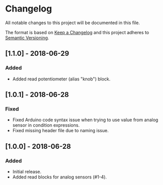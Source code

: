 # Changelog
All notable changes to this project will be documented in this file.

The format is based on [Keep a Changelog](http://keepachangelog.com/en/1.0.0/)
and this project adheres to [Semantic Versioning](http://semver.org/spec/v2.0.0.html).

## [1.1.0] - 2018-06-29
### Added
- Added read potentiometer (alias "knob") block.

## [1.0.1] - 2018-06-28
### Fixed
- Fixed Arduino code syntax issue when trying to use value from analog sensor in condition expressions.
- Fixed missing header file due to naming issue.

## [1.0.0] - 2018-06-28
### Added
- Initial release.
- Added read blocks for analog sensors (#1-4).